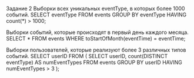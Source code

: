 
Задание 2
Выборки всех уникальных eventType, в которых более 1000 событий.
SELECT eventType
FROM events
GROUP BY eventType
HAVING count(*) > 1000;

Выборки событий, которые происходят в первый день каждого месяца.
SELECT *
FROM events
WHERE toStartOfMonth(eventTime) = eventTime;

Выборки пользователей, которые реализуют более 3 различных типов событий.
SELECT userID
FROM (
SELECT userID, count(DISTINCT eventType) AS numEventTypes
FROM events
GROUP BY userID
HAVING numEventTypes > 3
);
